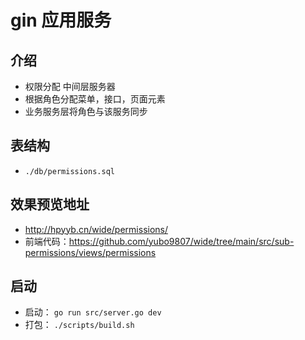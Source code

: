 # gin 应用服务

## 介绍

- 权限分配 中间层服务器
- 根据角色分配菜单，接口，页面元素
- 业务服务层将角色与该服务同步

## 表结构

- `./db/permissions.sql`

## 效果预览地址

- http://hpyyb.cn/wide/permissions/
- 前端代码：https://github.com/yubo9807/wide/tree/main/src/sub-permissions/views/permissions

## 启动

- 启动： `go run src/server.go dev`
- 打包： `./scripts/build.sh`
